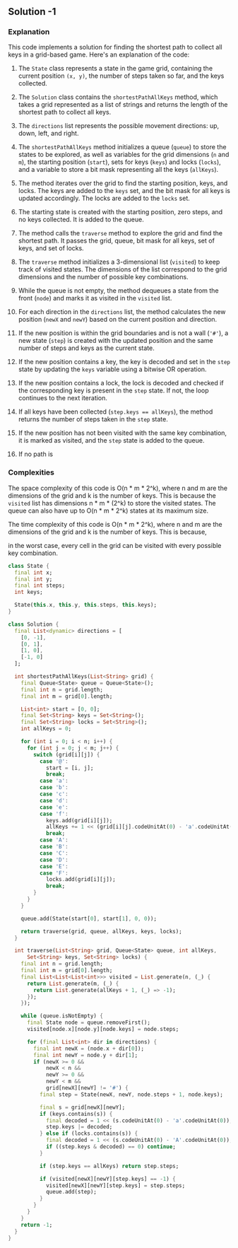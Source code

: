 #

## Solution -1

### Explanation

This code implements a solution for finding the shortest path to collect all keys in a grid-based game. Here's an explanation of the code:

1. The `State` class represents a state in the game grid, containing the current position `(x, y)`, the number of steps taken so far, and the keys collected.

2. The `Solution` class contains the `shortestPathAllKeys` method, which takes a grid represented as a list of strings and returns the length of the shortest path to collect all keys.

3. The `directions` list represents the possible movement directions: up, down, left, and right.

4. The `shortestPathAllKeys` method initializes a queue (`queue`) to store the states to be explored, as well as variables for the grid dimensions (`n` and `m`), the starting position (`start`), sets for keys (`keys`) and locks (`locks`), and a variable to store a bit mask representing all the keys (`allKeys`).

5. The method iterates over the grid to find the starting position, keys, and locks. The keys are added to the `keys` set, and the bit mask for all keys is updated accordingly. The locks are added to the `locks` set.

6. The starting state is created with the starting position, zero steps, and no keys collected. It is added to the queue.

7. The method calls the `traverse` method to explore the grid and find the shortest path. It passes the grid, queue, bit mask for all keys, set of keys, and set of locks.

8. The `traverse` method initializes a 3-dimensional list (`visited`) to keep track of visited states. The dimensions of the list correspond to the grid dimensions and the number of possible key combinations.

9. While the queue is not empty, the method dequeues a state from the front (`node`) and marks it as visited in the `visited` list.

10. For each direction in the `directions` list, the method calculates the new position (`newX` and `newY`) based on the current position and direction.

11. If the new position is within the grid boundaries and is not a wall (`'#'`), a new state (`step`) is created with the updated position and the same number of steps and keys as the current state.

12. If the new position contains a key, the key is decoded and set in the `step` state by updating the `keys` variable using a bitwise OR operation.

13. If the new position contains a lock, the lock is decoded and checked if the corresponding key is present in the `step` state. If not, the loop continues to the next iteration.

14. If all keys have been collected (`step.keys == allKeys`), the method returns the number of steps taken in the `step` state.

15. If the new position has not been visited with the same key combination, it is marked as visited, and the `step` state is added to the queue.

16. If no path is

### Complexities

The space complexity of this code is O(n * m * 2^k), where n and m are the dimensions of the grid and k is the number of keys. This is because the `visited` list has dimensions n * m * (2^k) to store the visited states. The queue can also have up to O(n * m * 2^k) states at its maximum size.

The time complexity of this code is O(n * m * 2^k), where n and m are the dimensions of the grid and k is the number of keys. This is because,

 in the worst case, every cell in the grid can be visited with every possible key combination.

```dart
class State {
  final int x;
  final int y;
  final int steps;
  int keys;

  State(this.x, this.y, this.steps, this.keys);
}

class Solution {
  final List<dynamic> directions = [
    [0, -1],
    [0, 1],
    [1, 0],
    [-1, 0]
  ];

  int shortestPathAllKeys(List<String> grid) {
    final Queue<State> queue = Queue<State>();
    final int n = grid.length;
    final int m = grid[0].length;

    List<int> start = [0, 0];
    final Set<String> keys = Set<String>();
    final Set<String> locks = Set<String>();
    int allKeys = 0;

    for (int i = 0; i < n; i++) {
      for (int j = 0; j < m; j++) {
        switch (grid[i][j]) {
          case '@':
            start = [i, j];
            break;
          case 'a':
          case 'b':
          case 'c':
          case 'd':
          case 'e':
          case 'f':
            keys.add(grid[i][j]);
            allKeys += 1 << (grid[i][j].codeUnitAt(0) - 'a'.codeUnitAt(0));
            break;
          case 'A':
          case 'B':
          case 'C':
          case 'D':
          case 'E':
          case 'F':
            locks.add(grid[i][j]);
            break;
        }
      }
    }

    queue.add(State(start[0], start[1], 0, 0));

    return traverse(grid, queue, allKeys, keys, locks);
  }

  int traverse(List<String> grid, Queue<State> queue, int allKeys,
      Set<String> keys, Set<String> locks) {
    final int n = grid.length;
    final int m = grid[0].length;
    final List<List<List<int>>> visited = List.generate(n, (_) {
      return List.generate(m, (_) {
        return List.generate(allKeys + 1, (_) => -1);
      });
    });

    while (queue.isNotEmpty) {
      final State node = queue.removeFirst();
      visited[node.x][node.y][node.keys] = node.steps;

      for (final List<int> dir in directions) {
        final int newX = (node.x + dir[0]);
        final int newY = node.y + dir[1];
        if (newX >= 0 &&
            newX < n &&
            newY >= 0 &&
            newY < m &&
            grid[newX][newY] != '#') {
          final step = State(newX, newY, node.steps + 1, node.keys);

          final s = grid[newX][newY];
          if (keys.contains(s)) {
            final decoded = 1 << (s.codeUnitAt(0) - 'a'.codeUnitAt(0));
            step.keys |= decoded;
          } else if (locks.contains(s)) {
            final decoded = 1 << (s.codeUnitAt(0) - 'A'.codeUnitAt(0));
            if ((step.keys & decoded) == 0) continue;
          }

          if (step.keys == allKeys) return step.steps;

          if (visited[newX][newY][step.keys] == -1) {
            visited[newX][newY][step.keys] = step.steps;
            queue.add(step);
          }
        }
      }
    }
    return -1;
  }
}
```
